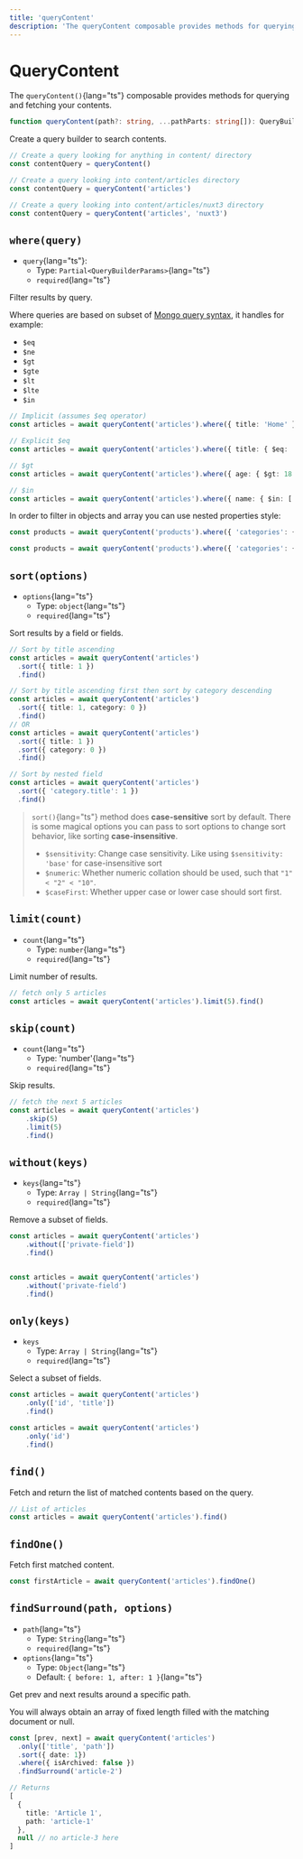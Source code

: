 ```yaml
---
title: 'queryContent'
description: 'The queryContent composable provides methods for querying and fetching your contents.'
---
```


# QueryContent

The `queryContent()`{lang="ts"} composable provides methods for querying and fetching your contents.

```ts
function queryContent(path?: string, ...pathParts: string[]): QueryBuilder;
```

Create a query builder to search contents.

```ts
// Create a query looking for anything in content/ directory
const contentQuery = queryContent()

// Create a query looking into content/articles directory
const contentQuery = queryContent('articles')

// Create a query looking into content/articles/nuxt3 directory
const contentQuery = queryContent('articles', 'nuxt3')
```

## `where(query)`

- `query`{lang="ts"}:
  - Type: `Partial<QueryBuilderParams>`{lang="ts"}
  - `required`{lang="ts"}

Filter results by query.

Where queries are based on subset of [Mongo query syntax](https://www.mongodb.com/docs/manual/reference/operator/query), it handles for example:
- `$eq`
- `$ne`
- `$gt`
- `$gte`
- `$lt`
- `$lte`
- `$in`

```ts
// Implicit (assumes $eq operator)
const articles = await queryContent('articles').where({ title: 'Home' }).findOne()

// Explicit $eq
const articles = await queryContent('articles').where({ title: { $eq: 'Home' } }).findOne()

// $gt
const articles = await queryContent('articles').where({ age: { $gt: 18 } }).find()

// $in
const articles = await queryContent('articles').where({ name: { $in: ['odin', 'thor'] } }).find()
```

In order to filter in objects and array you can use nested properties style:

```ts
const products = await queryContent('products').where({ 'categories': { $contains: 'top' } }).find()

const products = await queryContent('products').where({ 'categories': { $contains: ['top', 'woman'] } }).find()
```

## `sort(options)`

- `options`{lang="ts"}
  - Type: `object`{lang="ts"}
  - `required`{lang="ts"}

Sort results by a field or fields.

```ts
// Sort by title ascending
const articles = await queryContent('articles')
  .sort({ title: 1 })
  .find()

// Sort by title ascending first then sort by category descending
const articles = await queryContent('articles')
  .sort({ title: 1, category: 0 })
  .find()
// OR
const articles = await queryContent('articles')
  .sort({ title: 1 })
  .sort({ category: 0 })
  .find()

// Sort by nested field
const articles = await queryContent('articles')
  .sort({ 'category.title': 1 })
  .find()

```

> `sort()`{lang="ts"} method does **case-sensitive** sort by default. There is some magical options you can pass to sort options to change sort behavior, like sorting **case-insensitive**.
> - `$sensitivity`: Change case sensitivity. Like using `$sensitivity: 'base'` for case-insensitive sort
> - `$numeric`: Whether numeric collation should be used, such that `"1" < "2" < "10"`.
> - `$caseFirst`: Whether upper case or lower case should sort first.

## `limit(count)`

- `count`{lang="ts"}
  - Type: `number`{lang="ts"}
  - `required`{lang="ts"}

Limit number of results.

```ts
// fetch only 5 articles
const articles = await queryContent('articles').limit(5).find()
```

## `skip(count)`

- `count`{lang="ts"}
  - Type: 'number'{lang="ts"}
  - `required`{lang="ts"}

Skip results.

```ts
// fetch the next 5 articles
const articles = await queryContent('articles')
    .skip(5)
    .limit(5)
    .find()
```

## `without(keys)`

- `keys`{lang="ts"}
  - Type: `Array | String`{lang="ts"}
  - `required`{lang="ts"}

Remove a subset of fields.

```ts
const articles = await queryContent('articles')
    .without(['private-field'])
    .find()


const articles = await queryContent('articles')
    .without('private-field')
    .find()
```

## `only(keys)`

- `keys`
  - Type: `Array | String`{lang="ts"}
  - `required`{lang="ts"}

Select a subset of fields.

```ts
const articles = await queryContent('articles')
    .only(['id', 'title'])
    .find()

const articles = await queryContent('articles')
    .only('id')
    .find()
```

## `find()`

Fetch and return the list of matched contents based on the query.

```ts
// List of articles
const articles = await queryContent('articles').find()
```

## `findOne()`

Fetch first matched content.

```ts
const firstArticle = await queryContent('articles').findOne()
```

## `findSurround(path, options)`

- `path`{lang="ts"}
  - Type: `String`{lang="ts"}
  - `required`{lang="ts"}
- `options`{lang="ts"}
  - Type: `Object`{lang="ts"}
  - Default: `{ before: 1, after: 1 }`{lang="ts"}

Get prev and next results around a specific path.

You will always obtain an array of fixed length filled with the matching document or null.

```ts
const [prev, next] = await queryContent('articles')
  .only(['title', 'path'])
  .sort({ date: 1})
  .where({ isArchived: false })
  .findSurround('article-2')

// Returns
[
  {
    title: 'Article 1',
    path: 'article-1'
  },
  null // no article-3 here
]
```
